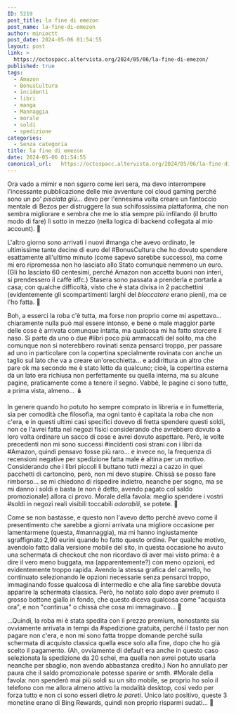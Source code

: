```yaml
---
ID: 5219
post_title: la fine di emezon
post_name: la-fine-di-emezon
author: minioctt
post_date: 2024-05-06 01:54:55
layout: post
link: >
  https://octospacc.altervista.org/2024/05/06/la-fine-di-emezon/
published: true
tags:
  - Amazon
  - BonusCultura
  - incidenti
  - libri
  - manga
  - Mannaggia
  - morale
  - soldi
  - spedizione
categories:
  - Senza categoria
title: la fine di emezon
date: 2024-05-06 01:54:55
canonical_url:   https://octospacc.altervista.org/2024/05/06/la-fine-di-emezon/
---
```

<!-- wp:paragraph -->
<p>Ora vado a mimir e non sgarro come ieri sera, ma devo interrompere l'incessante pubblicazione delle mie avventure col cloud gaming perché sono un po' <em>pisciata giù</em>... devo per l'ennesima volta creare un fantoccio mentale di Bezos per distruggere la sua schifossissima piattaforma, che non sembra migliorare e sembra che me lo stia sempre più infilando (il brutto modo di fare) lì sotto in mezzo (nella logica di backend collegata al mio account). 🎃</p>
<!-- /wp:paragraph -->

<!-- wp:paragraph -->
<p>L'altro giorno sono arrivati i nuovi #manga che avevo ordinato, le ultimissime tante decine di euro del #BonusCultura che ho dovuto spendere esattamente all'ultimo minuto (come sapevo sarebbe successo), ma come mi ero ripromessa non ho lasciato allo Stato comunque nemmeno un euro. (Gli ho lasciato 60 centesimi, perché Amazon non accetta buoni non interi, si prendessero il caffè idfc.) Stasera sono passata a prenderla e portarla a casa; con qualche difficoltà, visto che è stata divisa in 2 pacchettini (evidentemente gli scompartimenti larghi del <em>bloccatore</em> erano pieni), ma ce l'ho fatta. 🎎</p>
<!-- /wp:paragraph -->

<!-- wp:paragraph -->
<p>Boh, a esserci la roba c'è tutta, ma forse non proprio come mi aspettavo... chiaramente nulla può mai essere intonso, e bene o male maggior parte delle cose è arrivata comunque intatta, ma qualcosa mi ha fatto storcere il naso. Si parte da uno o due #libri poco più ammaccati del solito, ma che comunque non si noterebbero rovinati senza pensarci troppo, per passare ad uno in particolare con la copertina specialmente rovinata con anche un taglio sul lato che va a creare un'orecchietta... e addirittura un altro che pare ok ma secondo me è stato letto da qualcuno; cioè, la copertina esterna da un lato era richiusa non perfettamente su quella interna, ma su alcune pagine, praticamente come a tenere il segno. Vabbè, le pagine ci sono tutte, a prima vista, almeno... 🪆</p>
<!-- /wp:paragraph -->

<!-- wp:paragraph -->
<p>In genere quando ho potuto ho sempre comprato in libreria e in fumetteria, sia per comodità che filosofia, ma ogni tanto è capitata la roba che non c'era, e in questi ultimi casi specifici dovevo di fretta spendere questi soldi, non ce l'avrei fatta nei negozi fisici considerando che avrebbero dovuto a loro volta ordinare un sacco di cose e avrei dovuto aspettare. Però, le volte precedenti non mi sono successi #incidenti così strani con i libri da #Amazon, quindi pensavo fosse più raro... e invece no, la frequenza di recensioni negative per spedizione fatta male è altina per un motivo. Considerando che i libri piccoli li buttano tutti mezzi a cazzo in quei pacchetti di cartoncino, però, non mi devo stupire. Chissà se posso fare rimborso... se mi chiedono di rispedire indietro, neanche per sogno, ma se mi danno i soldi e basta (e non è detto, avendo pagato col saldo promozionale) allora ci provo. Morale della favola: meglio spendere i vostri #soldi in negozi reali visibili toccabili <em>odorabili</em>, se potete. 🦜</p>
<!-- /wp:paragraph -->

<!-- wp:paragraph -->
<p>Come se non bastasse, e questo non l'avevo detto perché avevo come il presentimento che sarebbe a giorni arrivata una migliore occasione per lamentarmene (questa, #mannaggia), ma mi hanno ingiustamente sgraffignato 2,90 eurini quando ho fatto questo ordine. Per qualche motivo, avendolo fatto dalla versione mobile del sito, in questa occasione ho avuto una schermata di checkout che non ricordavo di aver mai visto prima: è a dire il vero meno buggata, ma (apparentemente?) con meno opzioni, ed evidentemente troppo rapida. Avendo la stessa grafica del carrello, ho continuato selezionando le opzioni necessarie senza pensarci troppo, immaginando fosse qualcosa di intermedio e che alla fine sarebbe dovuta apparire la schermata classica. Però, ho notato solo dopo aver premuto il grosso bottone giallo in fondo, che questo diceva qualcosa come "acquista ora", e non "continua" o chissà che cosa mi immaginavo... 🤳</p>
<!-- /wp:paragraph -->

<!-- wp:paragraph -->
<p>...Quindi, la roba mi è stata spedita con il prezzo premium, nonostante sia ovviamente arrivata in tempi da #spedizione gratuita, perché il tasto per non pagare non c'era, e non mi sono fatta troppe domande perché sulla schermata di acquisto classica quella esce solo alla fine, dopo che ho già scelto il pagamento. (Ah, ovviamente di default era anche in questo caso selezionata la spedizione da 20 schei, ma quella non avrei potuto usarla neanche per sbaglio, non avendo abbastanza credito.) Non ho annullato per paura che il saldo promozionale potesse sparire or smth. #Morale della favola: non spenderò mai più soldi su un sito mobile, se proprio ho solo il telefono con me allora almeno attivo la modalità desktop, così vedo per forza tutto e non ci sono esseri dietro <em>le pareti</em>. Unico lato positivo, queste 3 monetine erano di Bing Rewards, quindi non proprio risparmi sudati... 🙏</p>
<!-- /wp:paragraph -->